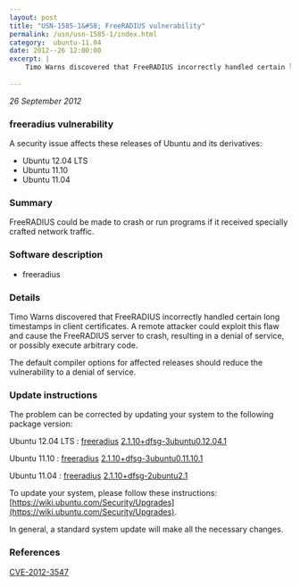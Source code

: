 ```yaml
---
layout: post
title: "USN-1585-1&#58; FreeRADIUS vulnerability"
permalink: /usn/usn-1585-1/index.html
category:  ubuntu-11.04
date: 2012--26 12:00:00
excerpt: |
    Timo Warns discovered that FreeRADIUS incorrectly handled certain long timestamps in client certificates. A remote attacker could exploit this flaw and cause the FreeRADIUS server to crash, resulting in a denial of service, or possibly execute arbitrary code.
    
--- 
```

 
 

*26 September 2012*

### freeradius vulnerability

A security issue affects these releases of Ubuntu and its derivatives:

* Ubuntu 12.04 LTS
* Ubuntu 11.10
* Ubuntu 11.04

### Summary

FreeRADIUS could be made to crash or run programs if it received specially crafted network traffic.

### Software description

* freeradius 

### Details

Timo Warns discovered that FreeRADIUS incorrectly handled certain long timestamps in client certificates. A remote attacker could exploit this flaw and cause the FreeRADIUS server to crash, resulting in a denial of service, or possibly execute arbitrary code.

The default compiler options for affected releases should reduce the vulnerability to a denial of service. 

### Update instructions

The problem can be corrected by updating your system to the following package version:

Ubuntu 12.04 LTS
 : [freeradius](https://launchpad.net/ubuntu/+source/freeradius) <span> [2.1.10+dfsg-3ubuntu0.12.04.1](https://launchpad.net/ubuntu/+source/freeradius/2.1.10+dfsg-3ubuntu0.12.04.1) </span> 

Ubuntu 11.10
 : [freeradius](https://launchpad.net/ubuntu/+source/freeradius) <span> [2.1.10+dfsg-3ubuntu0.11.10.1](https://launchpad.net/ubuntu/+source/freeradius/2.1.10+dfsg-3ubuntu0.11.10.1) </span> 

Ubuntu 11.04
 : [freeradius](https://launchpad.net/ubuntu/+source/freeradius) <span> [2.1.10+dfsg-2ubuntu2.1](https://launchpad.net/ubuntu/+source/freeradius/2.1.10+dfsg-2ubuntu2.1) </span> 

To update your system, please follow these instructions: [https://wiki.ubuntu.com/Security/Upgrades](https://wiki.ubuntu.com/Security/Upgrades).

In general, a standard system update will make all the necessary changes. 

### References

 
 [CVE-2012-3547](http://people.ubuntu.com/~ubuntu-security/cve/CVE-2012-3547)
 

